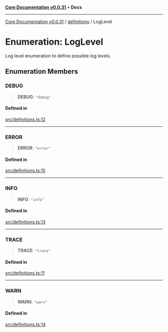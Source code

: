 [**Core Documentation v0.0.31**](../../README.md) • **Docs**

***

[Core Documentation v0.0.31](../../modules.md) / [definitions](../README.md) / LogLevel

# Enumeration: LogLevel

Log level enumeration to define possible log levels.

## Enumeration Members

### DEBUG

> **DEBUG**: `"debug"`

#### Defined in

[src/definitions.ts:12](https://github.com/stonemjs/core/blob/c4dbb69a8c86aa6134b62f7d9cac7dabb444c749/src/definitions.ts#L12)

***

### ERROR

> **ERROR**: `"error"`

#### Defined in

[src/definitions.ts:15](https://github.com/stonemjs/core/blob/c4dbb69a8c86aa6134b62f7d9cac7dabb444c749/src/definitions.ts#L15)

***

### INFO

> **INFO**: `"info"`

#### Defined in

[src/definitions.ts:13](https://github.com/stonemjs/core/blob/c4dbb69a8c86aa6134b62f7d9cac7dabb444c749/src/definitions.ts#L13)

***

### TRACE

> **TRACE**: `"trace"`

#### Defined in

[src/definitions.ts:11](https://github.com/stonemjs/core/blob/c4dbb69a8c86aa6134b62f7d9cac7dabb444c749/src/definitions.ts#L11)

***

### WARN

> **WARN**: `"warn"`

#### Defined in

[src/definitions.ts:14](https://github.com/stonemjs/core/blob/c4dbb69a8c86aa6134b62f7d9cac7dabb444c749/src/definitions.ts#L14)
